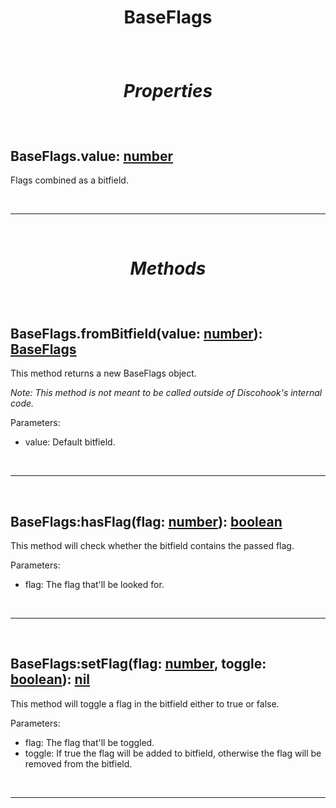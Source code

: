 # <p align = "center">**BaseFlags**</p>

<br>

# <p align = "center">*Properties*</p>

<br>

## BaseFlags.value: [number](https://create.roblox.com/docs/scripting/luau/numbers)
Flags combined as a bitfield.

<br>
<hr>
<br>

# <p align = "center">*Methods*</p>

<br>

## **BaseFlags.fromBitfield**(value: [number](https://create.roblox.com/docs/scripting/luau/numbers)): [BaseFlags](docs/bases/BaseFlags.md)
This method returns a new BaseFlags object.

*Note: This method is not meant to be called outside of Discohook's internal code.*

Parameters:

- value: Default bitfield.

<br>
<hr>
<br>

## **BaseFlags:hasFlag**(flag: [number](https://create.roblox.com/docs/scripting/luau/numbers)): [boolean](https://create.roblox.com/docs/scripting/luau/booleans)
This method will check whether the bitfield contains the passed flag.

Parameters:

- flag: The flag that'll be looked for.

<br>
<hr>
<br>

## **BaseFlags:setFlag**(flag: [number](https://create.roblox.com/docs/scripting/luau/numbers), toggle: [boolean](https://create.roblox.com/docs/scripting/luau/booleans)): [nil](https://create.roblox.com/docs/scripting/luau/nil)
This method will toggle a flag in the bitfield either to true or false.

Parameters:

- flag: The flag that'll be toggled.
- toggle: If true the flag will be added to bitfield, otherwise the flag will be removed from the bitfield.

<br>
<hr>
<br>
